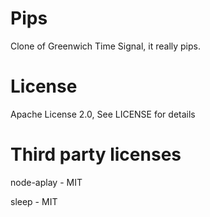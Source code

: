 # Pips

Clone of Greenwich Time Signal, it really pips.

# License
Apache License 2.0, See LICENSE for details

# Third party licenses
node-aplay - MIT

sleep - MIT
